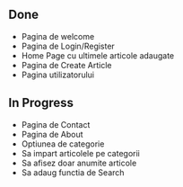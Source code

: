 ## Done

-   Pagina de welcome
-   Pagina de Login/Register
-   Home Page cu ultimele articole adaugate
-   Pagina de Create Article
-   Pagina utilizatorului

## In Progress

-   Pagina de Contact
-   Pagina de About
-   Optiunea de categorie
-   Sa impart articolele pe categorii
-   Sa afisez doar anumite articole
-   Sa adaug functia de Search
